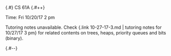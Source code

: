 
{.#} CS 61A
{.#++}

Time: Fri 10/20/17 2 pm

Tutoring notes unavailable. Check {.link 10-27-17-3.md | tutoring notes for 10/27/17 3 pm} for related contents on trees, heaps, priority queues and bits (binary).

{.#--}
